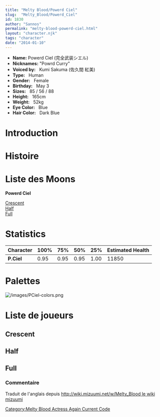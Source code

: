 ```yaml
---
title: "Melty Blood/Powerd Ciel"
slug:  "Melty_Blood/Powerd_Ciel"
id: 1830
author: "Sannos"
permalink: "melty-blood-powerd-ciel.html"
layout: "character.njk"
tags: "character"
date: "2014-01-10"
---
```


- **Name:** Powerd Ciel (完全武装シエル)
- **Nicknames:** "Powrd
Curry"  
- **Voiced by:**   Kumi Sakuma (佐久間
紅美)
- **Type:**   Human 
- **Gender:**   Female 
- **Birthday:**   May 3 
- **Sizes:**   85 / 56 /
88
- **Height:**   165cm
- **Weight:**   52kg
- **Eye Color:**   Blue
- **Hair Color:**   Dark Blue


# Introduction

# Histoire

# Liste des Moons

**Powerd Ciel**

[Crescent](Melty_Blood/Powerd_Ciel/Crescent_Moon)  
[Half](Melty_Blood/Powerd_Ciel/Half_Moon)  
[Full](Melty_Blood/Powerd_Ciel/Full_Moon)  

# Statistics

| Character  | 100% | 75%  | 50%  | 25%  | Estimated Health |
|------------|------|------|------|------|------------------|
| **P.Ciel** | 0.95 | 0.95 | 0.95 | 1.00 | 11850            |

# Palettes

![](/images/PCiel-colors.png "/images/PCiel-colors.png")

# Liste de joueurs

## Crescent

## Half

## Full

### Commentaire

Traduit de l'anglais depuis [http://wiki.mizuumi.net/w/Melty_Blood le
wiki
mizuumi](http://wiki.mizuumi.net/w/Melty_Blood_le_wiki_mizuumi)

[Category:Melty Blood Actress Again Current
Code](Category:Melty_Blood_Actress_Again_Current_Code)
